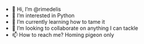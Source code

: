 - 👋 Hi, I’m @rimedelis
- 👀 I’m interested in Python
- 🌱 I’m currently learning how to tame it
- 💞️ I’m looking to collaborate on anything I can tackle
- 📫 How to reach me? Homing pigeon only

<!---
rimedelis/rimedelis is a ✨ special ✨ repository because its `README.md` (this file) appears on your GitHub profile.
You can click the Preview link to take a look at your changes.
--->
